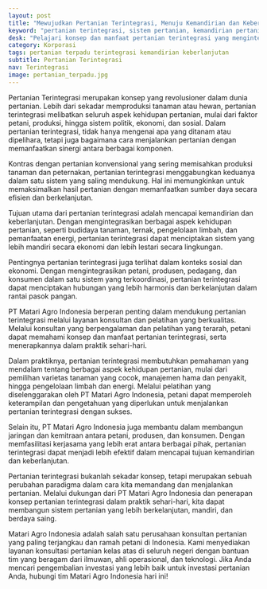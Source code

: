 ```yaml
---
layout: post
title: "Mewujudkan Pertanian Terintegrasi, Menuju Kemandirian dan Keberlanjutan"
keyword: "pertanian terintegrasi, sistem pertanian, kemandirian pertanian, keberlanjutan pertanian, integrasi pertanian"
desk: "Pelajari konsep dan manfaat pertanian terintegrasi yang mengintegrasikan berbagai aspek politik, ekonomi, sosial, dan produksi pertanian. Temukan bagaimana PT Matari Agro Indonesia mendukung pertanian terintegrasi melalui layanan konsultan dan pelatihan yang berkualitas."
category: Korporasi
tags: pertanian terpadu terintegrasi kemandirian keberlanjutan
subtitle: Pertanian Terintegrasi
nav: Terintegrasi
image: pertanian_terpadu.jpg
---
```


Pertanian Terintegrasi merupakan konsep yang revolusioner dalam dunia pertanian. Lebih dari sekadar memproduksi tanaman atau hewan, pertanian terintegrasi melibatkan seluruh aspek kehidupan pertanian, mulai dari faktor petani, produksi, hingga sistem politik, ekonomi, dan sosial. Dalam pertanian terintegrasi, tidak hanya mengenai apa yang ditanam atau dipelihara, tetapi juga bagaimana cara menjalankan pertanian dengan memanfaatkan sinergi antara berbagai komponen.

Kontras dengan pertanian konvensional yang sering memisahkan produksi tanaman dan peternakan, pertanian terintegrasi menggabungkan keduanya dalam satu sistem yang saling mendukung. Hal ini memungkinkan untuk memaksimalkan hasil pertanian dengan memanfaatkan sumber daya secara efisien dan berkelanjutan.

Tujuan utama dari pertanian terintegrasi adalah mencapai kemandirian dan keberlanjutan. Dengan mengintegrasikan berbagai aspek kehidupan pertanian, seperti budidaya tanaman, ternak, pengelolaan limbah, dan pemanfaatan energi, pertanian terintegrasi dapat menciptakan sistem yang lebih mandiri secara ekonomi dan lebih lestari secara lingkungan.

Pentingnya pertanian terintegrasi juga terlihat dalam konteks sosial dan ekonomi. Dengan mengintegrasikan petani, produsen, pedagang, dan konsumen dalam satu sistem yang terkoordinasi, pertanian terintegrasi dapat menciptakan hubungan yang lebih harmonis dan berkelanjutan dalam rantai pasok pangan.

PT Matari Agro Indonesia berperan penting dalam mendukung pertanian terintegrasi melalui layanan konsultan dan pelatihan yang berkualitas. Melalui konsultan yang berpengalaman dan pelatihan yang terarah, petani dapat memahami konsep dan manfaat pertanian terintegrasi, serta menerapkannya dalam praktik sehari-hari.

Dalam praktiknya, pertanian terintegrasi membutuhkan pemahaman yang mendalam tentang berbagai aspek kehidupan pertanian, mulai dari pemilihan varietas tanaman yang cocok, manajemen hama dan penyakit, hingga pengelolaan limbah dan energi. Melalui pelatihan yang diselenggarakan oleh PT Matari Agro Indonesia, petani dapat memperoleh keterampilan dan pengetahuan yang diperlukan untuk menjalankan pertanian terintegrasi dengan sukses.

Selain itu, PT Matari Agro Indonesia juga membantu dalam membangun jaringan dan kemitraan antara petani, produsen, dan konsumen. Dengan memfasilitasi kerjasama yang lebih erat antara berbagai pihak, pertanian terintegrasi dapat menjadi lebih efektif dalam mencapai tujuan kemandirian dan keberlanjutan.

Pertanian terintegrasi bukanlah sekadar konsep, tetapi merupakan sebuah perubahan paradigma dalam cara kita memandang dan menjalankan pertanian. Melalui dukungan dari PT Matari Agro Indonesia dan penerapan konsep pertanian terintegrasi dalam praktik sehari-hari, kita dapat membangun sistem pertanian yang lebih berkelanjutan, mandiri, dan berdaya saing.

Matari Agro Indonesia adalah salah satu perusahaan konsultan pertanian yang paling terjangkau dan ramah petani di Indonesia. Kami menyediakan layanan konsultasi pertanian kelas atas di seluruh negeri dengan bantuan tim yang beragam dari ilmuwan, ahli operasional, dan teknologi. Jika Anda mencari pengembalian investasi yang lebih baik untuk investasi pertanian Anda, hubungi tim Matari Agro Indonesia hari ini!
